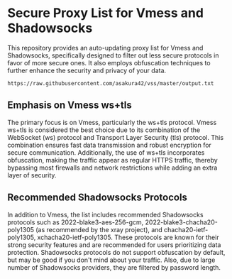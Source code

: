# Secure Proxy List for Vmess and Shadowsocks

This repository provides an auto-updating proxy list for Vmess and Shadowsocks, specifically designed to filter out less secure protocols in favor of more secure ones. It also employs obfuscation techniques to further enhance the security and privacy of your data.

```
https://raw.githubusercontent.com/asakura42/vss/master/output.txt
```

## Emphasis on Vmess ws+tls

The primary focus is on Vmess, particularly the ws+tls protocol. Vmess ws+tls is considered the best choice due to its combination of the WebSocket (ws) protocol and Transport Layer Security (tls) protocol. This combination ensures fast data transmission and robust encryption for secure communication. Additionally, the use of ws+tls incorporates obfuscation, making the traffic appear as regular HTTPS traffic, thereby bypassing most firewalls and network restrictions while adding an extra layer of security.

## Recommended Shadowsocks Protocols

In addition to Vmess, the list includes recommended Shadowsocks protocols such as 2022-blake3-aes-256-gcm, 2022-blake3-chacha20-poly1305 (as recommended by the xray project), and chacha20-ietf-poly1305, xchacha20-ietf-poly1305. These protocols are known for their strong security features and are recommended for users prioritizing data protection. Shadowsocks protocols do not support obfuscation by default, but may be good if you don't mind about your traffic. Also, due to large number of Shadowsocks providers, they are filtered by password length.
